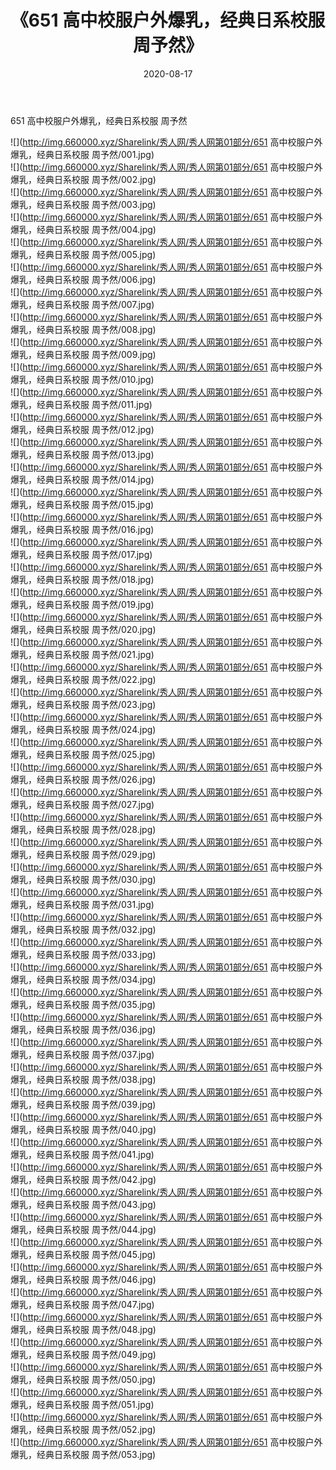 ﻿---
layout: post
title:  《651 高中校服户外爆乳，经典日系校服 周予然》
date:   2020-08-17
img: http://img.660000.xyz/Sharelink/秀人网/秀人网第01部分/651 高中校服户外爆乳，经典日系校服 周予然/000.jpg
categories: [美女, 清纯, 唯美]
---

651 高中校服户外爆乳，经典日系校服 周予然

  ![](http://img.660000.xyz/Sharelink/秀人网/秀人网第01部分/651 高中校服户外爆乳，经典日系校服 周予然/001.jpg) <br> ![](http://img.660000.xyz/Sharelink/秀人网/秀人网第01部分/651 高中校服户外爆乳，经典日系校服 周予然/002.jpg) <br> ![](http://img.660000.xyz/Sharelink/秀人网/秀人网第01部分/651 高中校服户外爆乳，经典日系校服 周予然/003.jpg) <br> ![](http://img.660000.xyz/Sharelink/秀人网/秀人网第01部分/651 高中校服户外爆乳，经典日系校服 周予然/004.jpg) <br> ![](http://img.660000.xyz/Sharelink/秀人网/秀人网第01部分/651 高中校服户外爆乳，经典日系校服 周予然/005.jpg) <br> ![](http://img.660000.xyz/Sharelink/秀人网/秀人网第01部分/651 高中校服户外爆乳，经典日系校服 周予然/006.jpg) <br> ![](http://img.660000.xyz/Sharelink/秀人网/秀人网第01部分/651 高中校服户外爆乳，经典日系校服 周予然/007.jpg) <br> ![](http://img.660000.xyz/Sharelink/秀人网/秀人网第01部分/651 高中校服户外爆乳，经典日系校服 周予然/008.jpg) <br> ![](http://img.660000.xyz/Sharelink/秀人网/秀人网第01部分/651 高中校服户外爆乳，经典日系校服 周予然/009.jpg) <br> ![](http://img.660000.xyz/Sharelink/秀人网/秀人网第01部分/651 高中校服户外爆乳，经典日系校服 周予然/010.jpg) <br> ![](http://img.660000.xyz/Sharelink/秀人网/秀人网第01部分/651 高中校服户外爆乳，经典日系校服 周予然/011.jpg) <br> ![](http://img.660000.xyz/Sharelink/秀人网/秀人网第01部分/651 高中校服户外爆乳，经典日系校服 周予然/012.jpg) <br> ![](http://img.660000.xyz/Sharelink/秀人网/秀人网第01部分/651 高中校服户外爆乳，经典日系校服 周予然/013.jpg) <br> ![](http://img.660000.xyz/Sharelink/秀人网/秀人网第01部分/651 高中校服户外爆乳，经典日系校服 周予然/014.jpg) <br> ![](http://img.660000.xyz/Sharelink/秀人网/秀人网第01部分/651 高中校服户外爆乳，经典日系校服 周予然/015.jpg) <br> ![](http://img.660000.xyz/Sharelink/秀人网/秀人网第01部分/651 高中校服户外爆乳，经典日系校服 周予然/016.jpg) <br> ![](http://img.660000.xyz/Sharelink/秀人网/秀人网第01部分/651 高中校服户外爆乳，经典日系校服 周予然/017.jpg) <br> ![](http://img.660000.xyz/Sharelink/秀人网/秀人网第01部分/651 高中校服户外爆乳，经典日系校服 周予然/018.jpg) <br> ![](http://img.660000.xyz/Sharelink/秀人网/秀人网第01部分/651 高中校服户外爆乳，经典日系校服 周予然/019.jpg) <br> ![](http://img.660000.xyz/Sharelink/秀人网/秀人网第01部分/651 高中校服户外爆乳，经典日系校服 周予然/020.jpg) <br> ![](http://img.660000.xyz/Sharelink/秀人网/秀人网第01部分/651 高中校服户外爆乳，经典日系校服 周予然/021.jpg) <br> ![](http://img.660000.xyz/Sharelink/秀人网/秀人网第01部分/651 高中校服户外爆乳，经典日系校服 周予然/022.jpg) <br> ![](http://img.660000.xyz/Sharelink/秀人网/秀人网第01部分/651 高中校服户外爆乳，经典日系校服 周予然/023.jpg) <br> ![](http://img.660000.xyz/Sharelink/秀人网/秀人网第01部分/651 高中校服户外爆乳，经典日系校服 周予然/024.jpg) <br> ![](http://img.660000.xyz/Sharelink/秀人网/秀人网第01部分/651 高中校服户外爆乳，经典日系校服 周予然/025.jpg) <br> ![](http://img.660000.xyz/Sharelink/秀人网/秀人网第01部分/651 高中校服户外爆乳，经典日系校服 周予然/026.jpg) <br> ![](http://img.660000.xyz/Sharelink/秀人网/秀人网第01部分/651 高中校服户外爆乳，经典日系校服 周予然/027.jpg) <br> ![](http://img.660000.xyz/Sharelink/秀人网/秀人网第01部分/651 高中校服户外爆乳，经典日系校服 周予然/028.jpg) <br> ![](http://img.660000.xyz/Sharelink/秀人网/秀人网第01部分/651 高中校服户外爆乳，经典日系校服 周予然/029.jpg) <br> ![](http://img.660000.xyz/Sharelink/秀人网/秀人网第01部分/651 高中校服户外爆乳，经典日系校服 周予然/030.jpg) <br> ![](http://img.660000.xyz/Sharelink/秀人网/秀人网第01部分/651 高中校服户外爆乳，经典日系校服 周予然/031.jpg) <br> ![](http://img.660000.xyz/Sharelink/秀人网/秀人网第01部分/651 高中校服户外爆乳，经典日系校服 周予然/032.jpg) <br> ![](http://img.660000.xyz/Sharelink/秀人网/秀人网第01部分/651 高中校服户外爆乳，经典日系校服 周予然/033.jpg) <br> ![](http://img.660000.xyz/Sharelink/秀人网/秀人网第01部分/651 高中校服户外爆乳，经典日系校服 周予然/034.jpg) <br> ![](http://img.660000.xyz/Sharelink/秀人网/秀人网第01部分/651 高中校服户外爆乳，经典日系校服 周予然/035.jpg) <br> ![](http://img.660000.xyz/Sharelink/秀人网/秀人网第01部分/651 高中校服户外爆乳，经典日系校服 周予然/036.jpg) <br> ![](http://img.660000.xyz/Sharelink/秀人网/秀人网第01部分/651 高中校服户外爆乳，经典日系校服 周予然/037.jpg) <br> ![](http://img.660000.xyz/Sharelink/秀人网/秀人网第01部分/651 高中校服户外爆乳，经典日系校服 周予然/038.jpg) <br> ![](http://img.660000.xyz/Sharelink/秀人网/秀人网第01部分/651 高中校服户外爆乳，经典日系校服 周予然/039.jpg) <br> ![](http://img.660000.xyz/Sharelink/秀人网/秀人网第01部分/651 高中校服户外爆乳，经典日系校服 周予然/040.jpg) <br> ![](http://img.660000.xyz/Sharelink/秀人网/秀人网第01部分/651 高中校服户外爆乳，经典日系校服 周予然/041.jpg) <br> ![](http://img.660000.xyz/Sharelink/秀人网/秀人网第01部分/651 高中校服户外爆乳，经典日系校服 周予然/042.jpg) <br> ![](http://img.660000.xyz/Sharelink/秀人网/秀人网第01部分/651 高中校服户外爆乳，经典日系校服 周予然/043.jpg) <br> ![](http://img.660000.xyz/Sharelink/秀人网/秀人网第01部分/651 高中校服户外爆乳，经典日系校服 周予然/044.jpg) <br> ![](http://img.660000.xyz/Sharelink/秀人网/秀人网第01部分/651 高中校服户外爆乳，经典日系校服 周予然/045.jpg) <br> ![](http://img.660000.xyz/Sharelink/秀人网/秀人网第01部分/651 高中校服户外爆乳，经典日系校服 周予然/046.jpg) <br> ![](http://img.660000.xyz/Sharelink/秀人网/秀人网第01部分/651 高中校服户外爆乳，经典日系校服 周予然/047.jpg) <br> ![](http://img.660000.xyz/Sharelink/秀人网/秀人网第01部分/651 高中校服户外爆乳，经典日系校服 周予然/048.jpg) <br> ![](http://img.660000.xyz/Sharelink/秀人网/秀人网第01部分/651 高中校服户外爆乳，经典日系校服 周予然/049.jpg) <br> ![](http://img.660000.xyz/Sharelink/秀人网/秀人网第01部分/651 高中校服户外爆乳，经典日系校服 周予然/050.jpg) <br> ![](http://img.660000.xyz/Sharelink/秀人网/秀人网第01部分/651 高中校服户外爆乳，经典日系校服 周予然/051.jpg) <br> ![](http://img.660000.xyz/Sharelink/秀人网/秀人网第01部分/651 高中校服户外爆乳，经典日系校服 周予然/052.jpg) <br> ![](http://img.660000.xyz/Sharelink/秀人网/秀人网第01部分/651 高中校服户外爆乳，经典日系校服 周予然/053.jpg) <br>